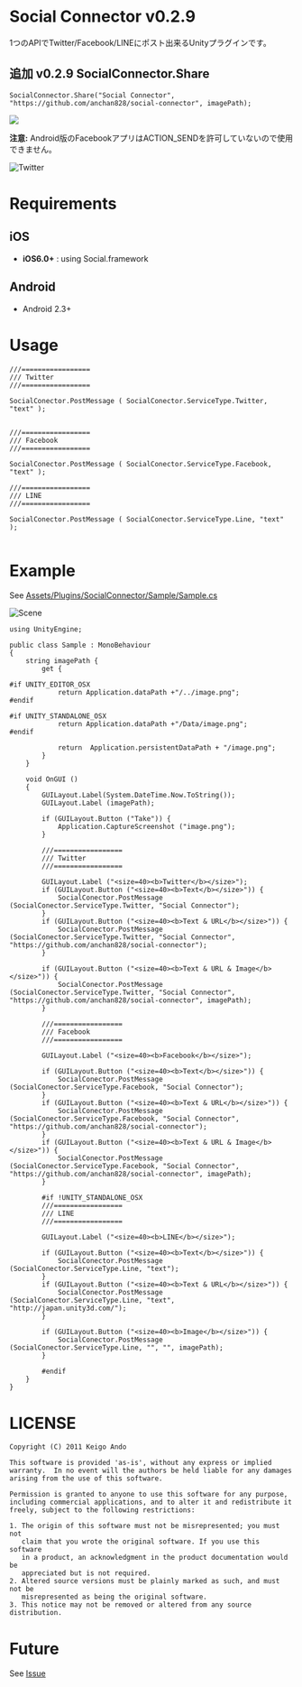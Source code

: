 Social Connector v0.2.9
================

1つのAPIでTwitter/Facebook/LINEにポスト出来るUnityプラグインです。

## 追加 v0.2.9 **SocialConnector.Share**

```
SocialConnector.Share("Social Connector", "https://github.com/anchan828/social-connector", imagePath);
```


![](https://dl.dropboxusercontent.com/u/153254465/screenshot/2014-05-26%2017.16.23.png)


**注意:** Android版のFacebookアプリはACTION_SENDを許可していないので使用できません。


![Twitter](https://dl.dropboxusercontent.com/u/153254465/screenshot/2014-01-15%2001.01.26.png)


# Requirements
## iOS
* **iOS6.0+** :  using Social.framework 

## Android
* Android 2.3+

# Usage



```
///=================
/// Twitter
///=================
		
SocialConector.PostMessage ( SocialConector.ServiceType.Twitter, "text" );


///=================
/// Facebook
///=================

SocialConector.PostMessage ( SocialConector.ServiceType.Facebook, "text" );

///=================
/// LINE
///=================

SocialConector.PostMessage ( SocialConector.ServiceType.Line, "text" );	
	
```

# Example

See  [Assets/Plugins/SocialConnector/Sample/Sample.cs](https://github.com/anchan828/social-connector/blob/master/Assets/Plugins/SocialConnector/Sample/Sample.cs)

![Scene](https://dl.dropboxusercontent.com/u/153254465/screenshot/2014-01-15%2000.59.23.png)

```
using UnityEngine;

public class Sample : MonoBehaviour
{
	string imagePath {
		get {

#if UNITY_EDITOR_OSX
			return Application.dataPath +"/../image.png";
#endif

#if UNITY_STANDALONE_OSX
			return Application.dataPath +"/Data/image.png";
#endif

			return  Application.persistentDataPath + "/image.png";
		}
	}

	void OnGUI ()
	{
		GUILayout.Label(System.DateTime.Now.ToString());
		GUILayout.Label (imagePath);

		if (GUILayout.Button ("Take")) {
			Application.CaptureScreenshot ("image.png");
		}

		///=================
		/// Twitter
		///=================

		GUILayout.Label ("<size=40><b>Twitter</b></size>");
		if (GUILayout.Button ("<size=40><b>Text</b></size>")) {
			SocialConector.PostMessage (SocialConector.ServiceType.Twitter, "Social Connector");
		}
		if (GUILayout.Button ("<size=40><b>Text & URL</b></size>")) {
			SocialConector.PostMessage (SocialConector.ServiceType.Twitter, "Social Connector", "https://github.com/anchan828/social-connector");
		}

		if (GUILayout.Button ("<size=40><b>Text & URL & Image</b></size>")) {
			SocialConector.PostMessage (SocialConector.ServiceType.Twitter, "Social Connector", "https://github.com/anchan828/social-connector", imagePath);
		}
		
		///=================
		/// Facebook
		///=================
		
		GUILayout.Label ("<size=40><b>Facebook</b></size>");

		if (GUILayout.Button ("<size=40><b>Text</b></size>")) {
			SocialConector.PostMessage (SocialConector.ServiceType.Facebook, "Social Connector");
		}
		if (GUILayout.Button ("<size=40><b>Text & URL</b></size>")) {
			SocialConector.PostMessage (SocialConector.ServiceType.Facebook, "Social Connector", "https://github.com/anchan828/social-connector");
		}
		if (GUILayout.Button ("<size=40><b>Text & URL & Image</b></size>")) {
			SocialConector.PostMessage (SocialConector.ServiceType.Facebook, "Social Connector", "https://github.com/anchan828/social-connector", imagePath);
		}

		#if !UNITY_STANDALONE_OSX
		///=================
		/// LINE
		///=================
		
		GUILayout.Label ("<size=40><b>LINE</b></size>");

		if (GUILayout.Button ("<size=40><b>Text</b></size>")) {
			SocialConector.PostMessage (SocialConector.ServiceType.Line, "text");
		}
		if (GUILayout.Button ("<size=40><b>Text & URL</b></size>")) {
			SocialConector.PostMessage (SocialConector.ServiceType.Line, "text", "http://japan.unity3d.com/");
		}

		if (GUILayout.Button ("<size=40><b>Image</b></size>")) {
			SocialConector.PostMessage (SocialConector.ServiceType.Line, "", "", imagePath);
		}

		#endif
	}
}
```

# LICENSE

```
Copyright (C) 2011 Keigo Ando

This software is provided 'as-is', without any express or implied
warranty.  In no event will the authors be held liable for any damages
arising from the use of this software.

Permission is granted to anyone to use this software for any purpose,
including commercial applications, and to alter it and redistribute it
freely, subject to the following restrictions:

1. The origin of this software must not be misrepresented; you must not
   claim that you wrote the original software. If you use this software
   in a product, an acknowledgment in the product documentation would be
   appreciated but is not required.
2. Altered source versions must be plainly marked as such, and must not be
   misrepresented as being the original software.
3. This notice may not be removed or altered from any source distribution.

```

# Future

See [Issue](https://github.com/anchan828/social-connector/issues?state=open)